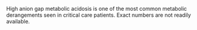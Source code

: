High anion gap metabolic acidosis is one of the most common metabolic derangements seen in critical care patients. Exact numbers are not readily available.